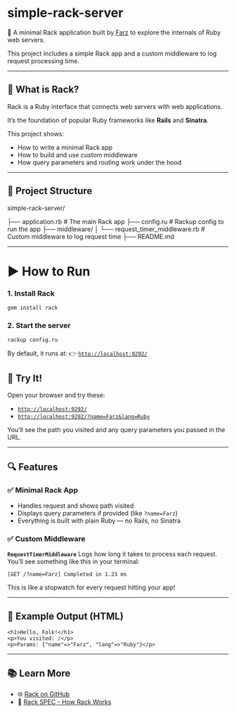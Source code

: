 # simple-rack-server

🚀 A minimal Rack application built by [Farz](https://github.com/farz-bhullar) to explore the internals of Ruby web servers.

This project includes a simple Rack app and a custom middleware to log request processing time.

---

## 🧱 What is Rack?

Rack is a Ruby interface that connects web servers with web applications.

It’s the foundation of popular Ruby frameworks like **Rails** and **Sinatra**.

This project shows:

- How to write a minimal Rack app
- How to build and use custom middleware
- How query parameters and routing work under the hood

---

## 📂 Project Structure

simple-rack-server/

├── application.rb # The main Rack app
├── config.ru # Rackup config to run the app
├── middleware/
│ └── request_timer_middleware.rb # Custom middleware to log request time
├── README.md

---

# ▶️ How to Run

### 1. Install Rack

`gem install rack`

### 2. Start the server

`rackup config.ru`

By default, it runs at: 👉 [`http://localhost:9292/`](http://localhost:9292/)

## 🌈 Try It!

Open your browser and try these:

- [`http://localhost:9292/`](http://localhost:9292/)
- [`http://localhost:9292/?name=Farz&lang=Ruby`](http://localhost:9292/?name=Farz&lang=Ruby)

You’ll see the path you visited and any query parameters you passed in the URL.

---

## 🔍 Features

### ✅ Minimal Rack App

- Handles request and shows path visited
- Displays query parameters if provided (like `?name=Farz`)
- Everything is built with plain Ruby — no Rails, no Sinatra

### ✅ Custom Middleware

**`RequestTimerMiddleware`**
Logs how long it takes to process each request.
You’ll see something like this in your terminal:

`[GET /?name=Farz] Completed in 1.23 ms`

This is like a stopwatch for every request hitting your app!

---

## 🧪 Example Output (HTML)

```
<h1>Hello, Folk!</h1>
<p>You visited: /</p>
<p>Params: {"name"=>"Farz", "lang"=>"Ruby"}</p>
```

---

## 📚 Learn More

- 🌐 [Rack on GitHub](https://github.com/rack/rack)
- 📜 [Rack SPEC - How Rack Works](https://github.com/rack/rack/blob/main/SPEC.rdoc)
